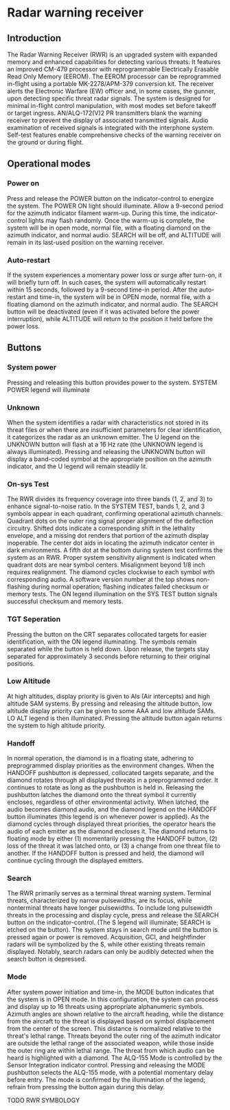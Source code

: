 # Radar warning receiver

## Introduction

The Radar Warning Receiver (RWR) is an upgraded system with expanded memory and enhanced
capabilities for detecting various threats. It features an improved CM-479 processor with
reprogrammable Electrically Erasable Read Only Memory (EEROM). The EEROM processor can be
reprogrammed in-flight using a portable MK-2278/APM-379 conversion kit. The receiver alerts the
Electronic Warfare (EW) officer and, in some cases, the gunner, upon detecting specific threat radar
signals. The system is designed for minimal in-flight control manipulation, with most modes set
before takeoff or target ingress. AN/ALQ-172(V)2 PR transmitters blank the warning receiver to
prevent the display of associated transmitted signals. Audio examination of received signals is
integrated with the interphone system. Self-test features enable comprehensive checks of the warning
receiver on the ground or during flight.

## Operational modes

### Power on

Press and release the POWER button on the indicator-control to energize the system. The POWER ON
light should illuminate. Allow a 9-second period for the azimuth indicator filament warm-up. During
this time, the indicator-control lights may flash randomly. Once the warm-up is complete, the system
will be in open mode, normal file, with a floating diamond on the azimuth indicator, and normal
audio. SEARCH will be off, and ALTITUDE will remain in its last-used position on the warning
receiver.

### Auto-restart

If the system experiences a momentary power loss or surge after turn-on, it will briefly turn off.
In such cases, the system will automatically restart within 15 seconds, followed by a 9-second
time-in period. After the auto-restart and time-in, the system will be in OPEN mode, normal file,
with a floating diamond on the azimuth indicator, and normal audio. The SEARCH button will be
deactivated (even if it was activated before the power interruption), while ALTITUDE will return to
the position it held before the power loss.

## Buttons

### System power

Pressing and releasing this button provides power to the system. SYSTEM POWER legend will illuminate

### Unknown

When the system identifies a radar with characteristics not stored in its threat files or when there
are insufficient parameters for clear identification, it categorizes the radar as an unknown
emitter. The U legend on the UNKNOWN button will flash at a 16 Hz rate (the UNKNOWN legend is always
illuminated). Pressing and releasing the UNKNOWN button will display a band-coded symbol at the
appropriate position on the azimuth indicator, and the U legend will remain steadily lit.

### On-sys Test

The RWR divides its frequency coverage into three bands (1, 2, and 3) to enhance signal-to-noise
ratio. In the SYSTEM TEST, bands 1, 2, and 3 symbols appear in each quadrant, confirming operational
azimuth channels. Quadrant dots on the outer ring signal proper alignment of the deflection
circuitry. Shifted dots indicate a corresponding shift in the lethality envelope, and a missing dot
renders that portion of the azimuth display inoperable. The center dot aids in locating the azimuth
indicator center in dark environments. A fifth dot at the bottom during system test confirms the
system as an RWR. Proper system sensitivity alignment is indicated when quadrant dots are near
symbol centers. Misalignment beyond 1/8 inch requires realignment. The diamond cycles clockwise to
each symbol with corresponding audio. A software version number at the top shows non-flashing during
normal operation; flashing indicates failed checksum or memory tests. The ON legend illumination on
the SYS TEST button signals successful checksum and memory tests.

### TGT Seperation

Pressing the button on the CRT separates collocated targets for easier identification, with the ON
legend illuminating. The symbols remain separated while the button is held down. Upon release, the
targets stay separated for approximately 3 seconds before returning to their original positions.

### Low Altitude

At high altitudes, display priority is given to AIs (Air intercepts) and high altitude SAM systems.
By pressing and releasing the altitude button, low altitude display priority can be given to some
AAA and low altitude SAMs. LO ALT legend is then illuminated. Pressing the altitude button again
returns the system to high altitude priority.

### Handoff

In normal operation, the diamond is in a floating state, adhering to preprogrammed display
priorities as the environment changes. When the HANDOFF pushbutton is depressed, collocated targets
separate, and the diamond rotates through all displayed threats in a preprogrammed order. It
continues to rotate as long as the pushbutton is held in. Releasing the pushbutton latches the
diamond onto the threat symbol it currently encloses, regardless of other environmental activity.
When latched, the audio becomes diamond audio, and the diamond legend on the HANDOFF button
illuminates (this legend is on whenever power is applied). As the diamond cycles through displayed
threat priorities, the operator hears the audio of each emitter as the diamond encloses it. The
diamond returns to floating mode by either (1) momentarily pressing the HANDOFF button, (2) loss of
the threat it was latched onto, or (3) a change from one threat file to another. If the HANDOFF
button is pressed and held, the diamond will continue cycling through the displayed emitters.

### Search

The RWR primarily serves as a terminal threat warning system. Terminal threats, characterized by
narrow pulsewidths, are its focus, while nonterminal threats have longer pulsewidths. To include
long pulsewidth threats in the processing and display cycle, press and release the SEARCH button on
the indicator-control. (The S legend will illuminate; SEARCH is etched on the button). The system
stays in search mode until the button is pressed again or power is removed. Acquisition, GCI, and
heightfinder radars will be symbolized by the S, while other existing threats remain displayed.
Notably, search radars can only be audibly detected when the search button is depressed.

### Mode

After system power initiation and time-in, the MODE button indicates that the system is in OPEN
mode. In this configuration, the system can process and display up to 16 threats using appropriate
alphanumeric symbols. Azimuth angles are shown relative to the aircraft heading, while the distance
from the aircraft to the threat is displayed based on symbol displacement from the center of the
screen. This distance is normalized relative to the threat's lethal range. Threats beyond the outer
ring of the azimuth indicator are outside the lethal range of the associated weapon, while those
inside the outer ring are within lethal range. The threat from which audio can be heard is
highlighted with a diamond. The ALQ-155 Mode is controlled by the Sensor Integration indicator
control. Pressing and releasing the MODE pushbutton selects the ALQ-155 mode, with a potential
momentary delay before entry. The mode is confirmed by the illumination of the legend; refrain from
pressing the button again during this delay.

TODO RWR SYMBOLOGY
